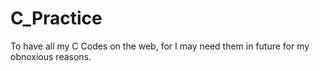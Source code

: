# C_Practice
To have all my C Codes on the web, for I may need them in future for my obnoxious reasons.
